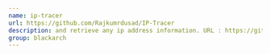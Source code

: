 ```yaml
---
name: ip-tracer
url: https://github.com/Rajkumrdusad/IP-Tracer
description: and retrieve any ip address information. URL : https://github.com/Rajkumrdusad/IP-Tracer Groups : blackarch blackarch-recon
group: blackarch
---
```

